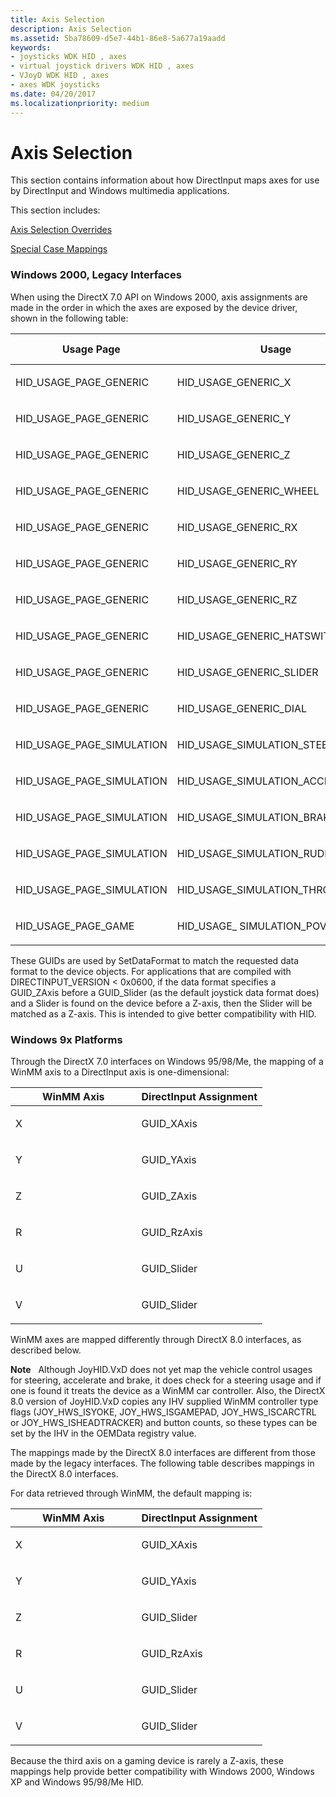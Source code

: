 ```yaml
---
title: Axis Selection
description: Axis Selection
ms.assetid: 5ba78609-d5e7-44b1-86e8-5a677a19aadd
keywords:
- joysticks WDK HID , axes
- virtual joystick drivers WDK HID , axes
- VJoyD WDK HID , axes
- axes WDK joysticks
ms.date: 04/20/2017
ms.localizationpriority: medium
---
```


# Axis Selection





This section contains information about how DirectInput maps axes for use by DirectInput and Windows multimedia applications.

This section includes:

[Axis Selection Overrides](axis-selection-overrides.md)

[Special Case Mappings](special-case-mappings.md)

### Windows 2000, Legacy Interfaces

When using the DirectX 7.0 API on Windows 2000, axis assignments are made in the order in which the axes are exposed by the device driver, shown in the following table:

<table>
<colgroup>
<col width="33%" />
<col width="33%" />
<col width="33%" />
</colgroup>
<thead>
<tr class="header">
<th>Usage Page</th>
<th>Usage</th>
<th>DirectInput Axis</th>
</tr>
</thead>
<tbody>
<tr class="odd">
<td><p>HID_USAGE_PAGE_GENERIC</p></td>
<td><p>HID_USAGE_GENERIC_X</p></td>
<td><p>GUID_XAxis</p></td>
</tr>
<tr class="even">
<td><p>HID_USAGE_PAGE_GENERIC</p></td>
<td><p>HID_USAGE_GENERIC_Y</p></td>
<td><p>GUID_YAxis</p></td>
</tr>
<tr class="odd">
<td><p>HID_USAGE_PAGE_GENERIC</p></td>
<td><p>HID_USAGE_GENERIC_Z</p></td>
<td><p>GUID_ZAxis</p></td>
</tr>
<tr class="even">
<td><p>HID_USAGE_PAGE_GENERIC</p></td>
<td><p>HID_USAGE_GENERIC_WHEEL</p></td>
<td><p>GUID_ZAxis</p></td>
</tr>
<tr class="odd">
<td><p>HID_USAGE_PAGE_GENERIC</p></td>
<td><p>HID_USAGE_GENERIC_RX</p></td>
<td><p>GUID_RxAxis</p></td>
</tr>
<tr class="even">
<td><p>HID_USAGE_PAGE_GENERIC</p></td>
<td><p>HID_USAGE_GENERIC_RY</p></td>
<td><p>GUID_RyAxis</p></td>
</tr>
<tr class="odd">
<td><p>HID_USAGE_PAGE_GENERIC</p></td>
<td><p>HID_USAGE_GENERIC_RZ</p></td>
<td><p>GUID_RzAxis</p></td>
</tr>
<tr class="even">
<td><p>HID_USAGE_PAGE_GENERIC</p></td>
<td><p>HID_USAGE_GENERIC_HATSWITCH</p></td>
<td><p>GUID_POV</p></td>
</tr>
<tr class="odd">
<td><p>HID_USAGE_PAGE_GENERIC</p></td>
<td><p>HID_USAGE_GENERIC_SLIDER</p></td>
<td><p>GUID_Slider</p></td>
</tr>
<tr class="even">
<td><p>HID_USAGE_PAGE_GENERIC</p></td>
<td><p>HID_USAGE_GENERIC_DIAL</p></td>
<td><p>GUID_Slider</p></td>
</tr>
<tr class="odd">
<td><p>HID_USAGE_PAGE_SIMULATION</p></td>
<td><p>HID_USAGE_SIMULATION_STEERING</p></td>
<td><p>GUID_XAxis</p></td>
</tr>
<tr class="even">
<td><p>HID_USAGE_PAGE_SIMULATION</p></td>
<td><p>HID_USAGE_SIMULATION_ACCELERATOR</p></td>
<td><p>GUID_YAxis</p></td>
</tr>
<tr class="odd">
<td><p>HID_USAGE_PAGE_SIMULATION</p></td>
<td><p>HID_USAGE_SIMULATION_BRAKE</p></td>
<td><p>GUID_RzAxis</p></td>
</tr>
<tr class="even">
<td><p>HID_USAGE_PAGE_SIMULATION</p></td>
<td><p>HID_USAGE_SIMULATION_RUDDER</p></td>
<td><p>GUID_RzAxis</p></td>
</tr>
<tr class="odd">
<td><p>HID_USAGE_PAGE_SIMULATION</p></td>
<td><p>HID_USAGE_SIMULATION_THROTTLE</p></td>
<td><p>GUID_Slider</p></td>
</tr>
<tr class="even">
<td><p>HID_USAGE_PAGE_GAME</p></td>
<td><p>HID_USAGE_ SIMULATION_POV</p></td>
<td><p>GUID_POV</p></td>
</tr>
</tbody>
</table>

 

These GUIDs are used by SetDataFormat to match the requested data format to the device objects. For applications that are compiled with DIRECTINPUT\_VERSION &lt; 0x0600, if the data format specifies a GUID\_ZAxis before a GUID\_Slider (as the default joystick data format does) and a Slider is found on the device before a Z-axis, then the Slider will be matched as a Z-axis. This is intended to give better compatibility with HID.

### Windows 9x Platforms

Through the DirectX 7.0 interfaces on Windows 95/98/Me, the mapping of a WinMM axis to a DirectInput axis is one-dimensional:

<table>
<colgroup>
<col width="50%" />
<col width="50%" />
</colgroup>
<thead>
<tr class="header">
<th>WinMM Axis</th>
<th>DirectInput Assignment</th>
</tr>
</thead>
<tbody>
<tr class="odd">
<td><p>X</p></td>
<td><p>GUID_XAxis</p></td>
</tr>
<tr class="even">
<td><p>Y</p></td>
<td><p>GUID_YAxis</p></td>
</tr>
<tr class="odd">
<td><p>Z</p></td>
<td><p>GUID_ZAxis</p></td>
</tr>
<tr class="even">
<td><p>R</p></td>
<td><p>GUID_RzAxis</p></td>
</tr>
<tr class="odd">
<td><p>U</p></td>
<td><p>GUID_Slider</p></td>
</tr>
<tr class="even">
<td><p>V</p></td>
<td><p>GUID_Slider</p></td>
</tr>
</tbody>
</table>

 

WinMM axes are mapped differently through DirectX 8.0 interfaces, as described below.

**Note**   Although JoyHID.VxD does not yet map the vehicle control usages for steering, accelerate and brake, it does check for a steering usage and if one is found it treats the device as a WinMM car controller. Also, the DirectX 8.0 version of JoyHID.VxD copies any IHV supplied WinMM controller type flags (JOY\_HWS\_ISYOKE, JOY\_HWS\_ISGAMEPAD, JOY\_HWS\_ISCARCTRL or JOY\_HWS\_ISHEADTRACKER) and button counts, so these types can be set by the IHV in the OEMData registry value.

 

The mappings made by the DirectX 8.0 interfaces are different from those made by the legacy interfaces. The following table describes mappings in the DirectX 8.0 interfaces.

For data retrieved through WinMM, the default mapping is:

<table>
<colgroup>
<col width="50%" />
<col width="50%" />
</colgroup>
<thead>
<tr class="header">
<th>WinMM Axis</th>
<th>DirectInput Assignment</th>
</tr>
</thead>
<tbody>
<tr class="odd">
<td><p>X</p></td>
<td><p>GUID_XAxis</p></td>
</tr>
<tr class="even">
<td><p>Y</p></td>
<td><p>GUID_YAxis</p></td>
</tr>
<tr class="odd">
<td><p>Z</p></td>
<td><p>GUID_Slider</p></td>
</tr>
<tr class="even">
<td><p>R</p></td>
<td><p>GUID_RzAxis</p></td>
</tr>
<tr class="odd">
<td><p>U</p></td>
<td><p>GUID_Slider</p></td>
</tr>
<tr class="even">
<td><p>V</p></td>
<td><p>GUID_Slider</p></td>
</tr>
</tbody>
</table>

 

Because the third axis on a gaming device is rarely a Z-axis, these mappings help provide better compatibility with Windows 2000, Windows XP and Windows 95/98/Me HID.

 

 




